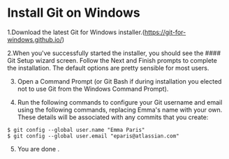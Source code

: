 # Install Git on Windows


1.Download the latest Git for Windows installer.(https://git-for-windows.github.io/)

2.When you've successfully started the installer, you should see the #### Git Setup wizard screen. Follow the Next and Finish prompts to complete the installation. The default options are pretty sensible for most users.

3. Open a Command Prompt (or Git Bash if during installation you elected not to use Git from the Windows Command Prompt).

4. Run the following commands to configure your Git username and email using the following commands, replacing Emma's name with your own. These details will be associated with any commits that you create:

```
$ git config --global user.name "Emma Paris"
$ git config --global user.email "eparis@atlassian.com"
```

5. You are done . 
